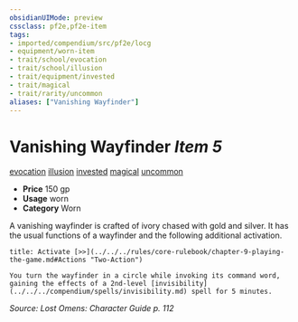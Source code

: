 ```yaml
---
obsidianUIMode: preview
cssclass: pf2e,pf2e-item
tags:
- imported/compendium/src/pf2e/locg
- equipment/worn-item
- trait/school/evocation
- trait/school/illusion
- trait/equipment/invested
- trait/magical
- trait/rarity/uncommon
aliases: ["Vanishing Wayfinder"]
---
```

# Vanishing Wayfinder *Item 5*  
[evocation](evocation.md)  [illusion](illusion.md)  [invested](invested.md)  [magical](magical.md)  [uncommon](uncommon.md)  

- **Price** 150 gp
- **Usage** worn
- **Category** Worn

A vanishing wayfinder is crafted of ivory chased with gold and silver. It has the usual functions of a wayfinder and the following additional activation.

```ad-embed-ability
title: Activate [>>](../../../rules/core-rulebook/chapter-9-playing-the-game.md#Actions "Two-Action")

You turn the wayfinder in a circle while invoking its command word, gaining the effects of a 2nd-level [invisibility](../../../compendium/spells/invisibility.md) spell for 5 minutes.
```

*Source: Lost Omens: Character Guide p. 112*
